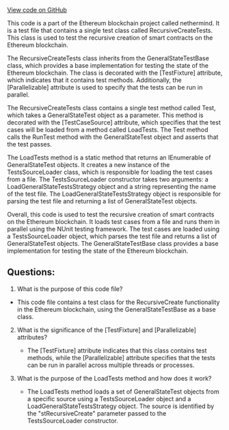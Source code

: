 [View code on GitHub](https://github.com/nethermindeth/nethermind/Ethereum.Blockchain.Test/RecursiveCreateTests.cs)

This code is a part of the Ethereum blockchain project called nethermind. It is a test file that contains a single test class called RecursiveCreateTests. This class is used to test the recursive creation of smart contracts on the Ethereum blockchain.

The RecursiveCreateTests class inherits from the GeneralStateTestBase class, which provides a base implementation for testing the state of the Ethereum blockchain. The class is decorated with the [TestFixture] attribute, which indicates that it contains test methods. Additionally, the [Parallelizable] attribute is used to specify that the tests can be run in parallel.

The RecursiveCreateTests class contains a single test method called Test, which takes a GeneralStateTest object as a parameter. This method is decorated with the [TestCaseSource] attribute, which specifies that the test cases will be loaded from a method called LoadTests. The Test method calls the RunTest method with the GeneralStateTest object and asserts that the test passes.

The LoadTests method is a static method that returns an IEnumerable of GeneralStateTest objects. It creates a new instance of the TestsSourceLoader class, which is responsible for loading the test cases from a file. The TestsSourceLoader constructor takes two arguments: a LoadGeneralStateTestsStrategy object and a string representing the name of the test file. The LoadGeneralStateTestsStrategy object is responsible for parsing the test file and returning a list of GeneralStateTest objects.

Overall, this code is used to test the recursive creation of smart contracts on the Ethereum blockchain. It loads test cases from a file and runs them in parallel using the NUnit testing framework. The test cases are loaded using a TestsSourceLoader object, which parses the test file and returns a list of GeneralStateTest objects. The GeneralStateTestBase class provides a base implementation for testing the state of the Ethereum blockchain.
## Questions: 
 1. What is the purpose of this code file?
   - This code file contains a test class for the RecursiveCreate functionality in the Ethereum blockchain, using the GeneralStateTestBase as a base class.

2. What is the significance of the [TestFixture] and [Parallelizable] attributes?
   - The [TestFixture] attribute indicates that this class contains test methods, while the [Parallelizable] attribute specifies that the tests can be run in parallel across multiple threads or processes.

3. What is the purpose of the LoadTests method and how does it work?
   - The LoadTests method loads a set of GeneralStateTest objects from a specific source using a TestsSourceLoader object and a LoadGeneralStateTestsStrategy object. The source is identified by the "stRecursiveCreate" parameter passed to the TestsSourceLoader constructor.